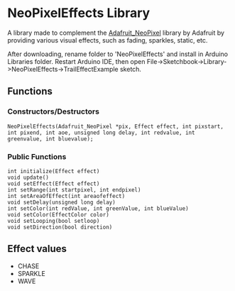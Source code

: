 # NeoPixelEffects Library

A library made to complement the [Adafruit_NeoPixel](https://github.com/adafruit/Adafruit_NeoPixel) library by Adafruit by providing various visual effects, such as fading, sparkles, static, etc.

After downloading, rename folder to 'NeoPixelEffects' and install in Arduino Libraries folder. Restart Arduino IDE, then open File->Sketchbook->Library->NeoPixelEffects->TrailEffectExample sketch.

## Functions
### Constructors/Destructors
~~~arduino
NeoPixelEffects(Adafruit_NeoPixel *pix, Effect effect, int pixstart, int pixend, int aoe, unsigned long delay, int redvalue, int greenvalue, int bluevalue);
~~~
### Public Functions
~~~arduino
int initialize(Effect effect)
void update()
void setEffect(Effect effect)
int setRange(int startpixel, int endpixel)
int setAreaOfEffect(int areaofeffect)
void setDelay(unsigned long delay)
int setColor(int redValue, int greenValue, int blueValue)
void setColor(EffectColor color)
void setLooping(bool setloop)
void setDirection(bool direction)
~~~
## Effect values
* CHASE
* SPARKLE
* WAVE
